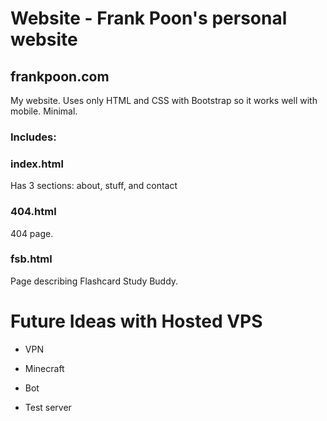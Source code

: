 # Website - Frank Poon's personal website

## frankpoon.com

My website. Uses only HTML and CSS with Bootstrap so it works well with mobile. Minimal.

### Includes:

### index.html

Has 3 sections: about, stuff, and contact

### 404.html

404 page.

### fsb.html

Page describing Flashcard Study Buddy.

# Future Ideas with Hosted VPS

- VPN

- Minecraft

- Bot

- Test server
